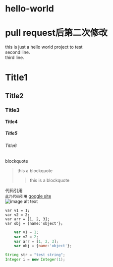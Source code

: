 # hello-world
# pull request后第二次修改
this is just a hello world project to test  
second line.  
third line.

# Title1
## Title2
### Title3
#### Title4
##### Title5
###### Title6

blockquote
>this a blockquote
>>this is a blockquote

代码引用  
`此乃代码引用`
[google site](https://www.google.com/ "google website")  
![image alt text](https://guides.github.com/activities/hello-world/commit.png "This is commit.png")  

    var v1 = 1;
    var v2 = 2;
    var arr = [1, 2, 3];
    var obj = {name:'object'};
    
    
```javascript
    var v1 = 1;
    var v2 = 2;
    var arr = [1, 2, 3];
    var obj = {name:'object'};
```

```java
String str = "test string";
Integer i = new Integer(1);
```
